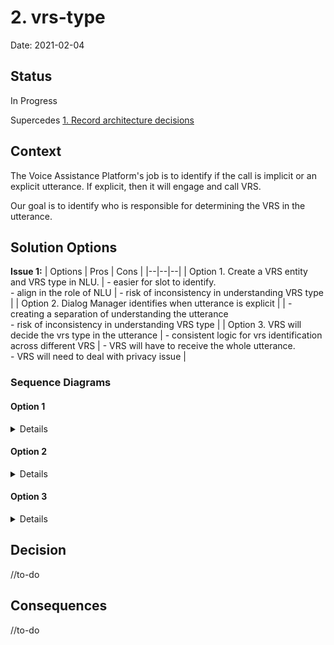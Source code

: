 
# 2. vrs-type

  

Date: 2021-02-04

  

## Status

  

In Progress

  

Supercedes [1. Record architecture decisions](0001-record-architecture-decisions.md)

  

## Context

The Voice Assistance Platform's job is to identify if the call is implicit or an explicit utterance. If explicit, then it will engage and call VRS.

Our goal is to identify who is responsible for determining the VRS in the utterance.

## Solution Options


  **Issue 1:**
| Options | Pros | Cons |
|--|--|--|
| Option 1. Create a VRS entity and VRS type in NLU. | - easier for slot to identify. <br>- align in the role of NLU  | - risk of inconsistency in understanding VRS type   |
| Option 2. Dialog Manager identifies when utterance is explicit |  | - creating a separation of understanding the utterance <br> - risk of inconsistency in understanding VRS type |
| Option 3. VRS will decide the vrs type in the utterance | - consistent logic for vrs identification across different VRS  | - VRS will have to receive the whole utterance. <br> - VRS will need to deal with privacy issue  |

### Sequence Diagrams

#### Option 1
<details>    
  
```mermaid
sequenceDiagram
autonumber
participant C as Channel
participant SR as Speech Recognizer
participant TTS as Text To Speech
participant NLU as NLU Intent
participant DM as Dialog Manager
participant SM as Session Manager
participant VRS as OVN VRS
participant SS as SmallGrocery Server


C ->> SR: Audio: "hey bigtincan, add milk to my shopping cart at small grocery"
SR ->>+ NLU: Text: "hey bigtincan, add milk to my shopping cart at small grocery" 
  Note right of NLU: OPTION 1. NLU identifies the VRS text in the utterance 
NLU ->> SM: 
SM ->> VRS: {"vrs": "small grocery"}
VRS ->> DM: {"nlu":"https://smallgrocery.com/dialogmanager/smallgrocery_bigtincan/"}
DM ->> NLU: {...}
NLU ->> DM: {"intent":"addtocart", <br> "product":"milk", <br> "qty":"1", <br> "context":{"utterances:[{"add milk to my shopping..."}]}<br>}
DM ->> SS: {"action":"addtocart", <br> "product":"milk", <br> "qty":"1", <br> "context": {"userid":[linked], <br> "utterances": [{...}]}}
SS ->> DM: {"response_code": {201}}
DM ->> TTS: {"response_text": "milk added to the shopping cart" <br> "context":{...}}
TTS ->> C: Audio: "milk added to the shopping cart"

```
</details>    


#### Option 2
<details>    
  
```mermaid
sequenceDiagram
autonumber
participant C as Channel
participant SR as Speech Recognizer
participant TTS as Text To Speech
participant NLU as NLU Intent
participant DM as Dialog Manager
participant SM as Session Manager
participant VRS as OVN VRS
participant SS as SmallGrocery Server


C ->> SR: Audio: "hey bigtincan, add milk to my shopping cart at small grocery"
SR ->>+ DM: Text: "hey bigtincan, add milk to my shopping cart at small grocery" 
  Note right of DM: OPTION 2. NLU identifies the VRS text in the utterance 
DM ->> SM: 
SM ->> VRS: {"vrs": "small grocery"}
VRS ->> DM: {"nlu":"https://smallgrocery.com/dialogmanager/smallgrocery_bigtincan/"}
DM ->> NLU: {...}
NLU ->> DM: {"intent":"addtocart", <br> "product":"milk", <br> "qty":"1", <br> "context":{"utterances:[{"add milk to my shopping..."}]}<br>}
DM ->> SS: {"action":"addtocart", <br> "product":"milk", <br> "qty":"1", <br> "context": {"userid":[linked], <br> "utterances": [{...}]}}
SS ->> DM: {"response_code": {201}}
DM ->> TTS: {"response_text": "milk added to the shopping cart" <br> "context":{...}}
TTS ->> C: Audio: "milk added to the shopping cart"

```
</details>   

#### Option 3
<details>    
  
```mermaid
sequenceDiagram
autonumber
participant C as Channel
participant SR as Speech Recognizer
participant TTS as Text To Speech
participant NLU as NLU Intent
participant DM as Dialog Manager
participant SM as Session Manager
participant VRS as OVN VRS
participant SS as SmallGrocery Server


C ->> SR: Audio: "hey bigtincan, add milk to my shopping cart at small grocery"
SR ->>+ NLU: Text: "hey bigtincan, add milk to my shopping cart at small grocery" 
NLU ->> SM: 
SM ->> VRS: {"lookup": "add milk to my shopping cart at small grocery"}
Note right of VRS: OPTION 3. VRS identifies the VRS in the utterance 
VRS ->> DM: {"vrs":"small grocery"<br>"nlu":"https://smallgrocery.com/dialogmanager/smallgrocery_bigtincan/"}
DM ->> NLU: {...}
NLU ->> DM: {"intent":"addtocart", <br> "product":"milk", <br> "qty":"1", <br> "context":{"utterances:[{"add milk to my shopping..."}]}<br>}
DM ->> SS: {"action":"addtocart", <br> "product":"milk", <br> "qty":"1", <br> "context": {"userid":[linked], <br> "utterances": [{...}]}}
SS ->> DM: {"response_code": {201}}
DM ->> TTS: {"response_text": "milk added to the shopping cart" <br> "context":{...}}
TTS ->> C: Audio: "milk added to the shopping cart"

```
</details>   
  

## Decision

  

//to-do

  

## Consequences

//to-do
